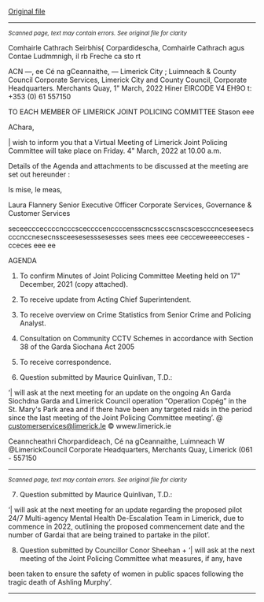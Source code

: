 [Original file](https://www.limerick.ie/sites/default/files/media/documents/2022-11/Agenda.pdf)

---
*<small>Scanned page, text may contain errors. See original file for clarity</small>*  

Comhairle Cathrach Seirbhis{ Corpardidescha,
Comhairle Cathrach agus Contae Ludmmnigh,
il rb Freche ca sto rt

ACN —, ee Cé na gCeannaithe,
— Limerick City ; Luimneach
& County Council
Corporate Services,
Limerick City and County Council,
Corporate Headquarters.
Merchants Quay,
1" March, 2022 Hiner
EIRCODE V4 EH9O
t: +353 (0) 61 557150

TO EACH MEMBER OF LIMERICK JOINT POLICING COMMITTEE Stason eee

AChara,

| wish to inform you that a Virtual Meeting of Limerick Joint Policing Committee will take place on
Friday. 4" March, 2022 at 10.00 a.m.

Details of the Agenda and attachments to be discussed at the meeting are set out hereunder :

Is mise, le meas,

Laura Flannery
Senior Executive Officer
Corporate Services, Governance & Customer Services

seceeccceccccncccsceccccenccccensscncssccscnscscescccnceseesecscccnccnesecnssceesesesssesesses sees mees eee cecceweeeecceses -cceces eee ee

AGENDA

1. To confirm Minutes of Joint Policing Committee Meeting held on 17" December, 2021
(copy attached).

2. To receive update from Acting Chief Superintendent.
3. To receive overview on Crime Statistics from Senior Crime and Policing Analyst.

4. Consultation on Community CCTV Schemes in accordance with Section 38 of the Garda
Siochana Act 2005

5. To receive correspondence.

6. Question submitted by Maurice Quinlivan, T.D.:

‘| will ask at the next meeting for an update on the ongoing An Garda Siochdna Garda and
Limerick Council operation “Operation Copég” in the St. Mary's Park area and if there have
been any targeted raids in the period since the last meeting of the Joint Policing Committee
meeting’.
@ customerservices@limerick.le
© wwew.limerick.ie

Ceanncheathri Chorpardideach, Cé na gCeannaithe, Luimneach W @LimerickCouncil
Corporate Headquarters, Merchants Quay, Limerick (061 - 557150


---
*<small>Scanned page, text may contain errors. See original file for clarity</small>*  

7. Question submitted by Maurice Quinlivan, T.D.:

‘| will ask at the next meeting for an update regarding the proposed pilot 24/7 Multi-agency
Mental Health De-Escalation Team in Limerick, due to commence in 2022, outlining the
proposed commencement date and the number of Gardai that are being trained to partake in
the pilot’.

8. Question submitted by Councillor Conor Sheehan +
‘| will ask at the next meeting of the Joint Policing Committee what measures, if any, have

been taken to ensure the safety of women in public spaces following the tragic death of
Ashling Murphy’.


---
